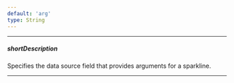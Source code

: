 ```yaml
---
default: 'arg'
type: String
---
```

---
##### shortDescription
Specifies the data source field that provides arguments for a sparkline.

---

